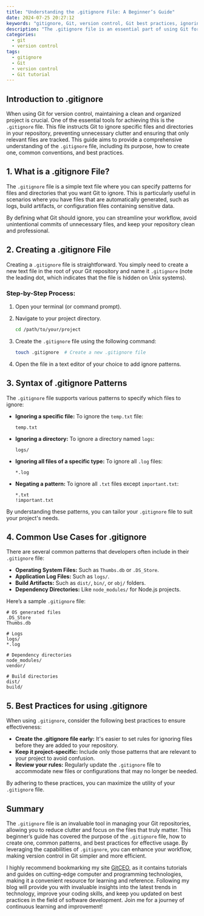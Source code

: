 ```yaml
---
title: "Understanding the .gitignore File: A Beginner’s Guide"
date: 2024-07-25 20:27:12
keywords: "gitignore, Git, version control, Git best practices, ignoring files in Git, beginner Git tutorial"
description: "The .gitignore file is an essential part of using Git for version control, especially when you want to avoid tracking files that are not necessary for your project. This guide will introduce you to the purpose of the .gitignore file in Git, how to create one, common rules and conventions, and best practices for managing ignored files. Understanding how to utilize the .gitignore file can greatly improve your workflow by keeping your project clean and focused on important files, enhancing collaboration in teams and avoiding unnecessary clutter in your repository."
categories:
  - git
  - version control
tags:
  - gitignore
  - Git
  - version control
  - Git tutorial
---
```


## Introduction to .gitignore

When using Git for version control, maintaining a clean and organized project is crucial. One of the essential tools for achieving this is the `.gitignore` file. This file instructs Git to ignore specific files and directories in your repository, preventing unnecessary clutter and ensuring that only relevant files are tracked. This guide aims to provide a comprehensive understanding of the `.gitignore` file, including its purpose, how to create one, common conventions, and best practices.

<!-- more -->

## 1. What is a .gitignore File?

The `.gitignore` file is a simple text file where you can specify patterns for files and directories that you want Git to ignore. This is particularly useful in scenarios where you have files that are automatically generated, such as logs, build artifacts, or configuration files containing sensitive data. 

By defining what Git should ignore, you can streamline your workflow, avoid unintentional commits of unnecessary files, and keep your repository clean and professional.

## 2. Creating a .gitignore File

Creating a `.gitignore` file is straightforward. You simply need to create a new text file in the root of your Git repository and name it `.gitignore` (note the leading dot, which indicates that the file is hidden on Unix systems). 

### Step-by-Step Process:

1. Open your terminal (or command prompt).
2. Navigate to your project directory.
   
   ```bash
   cd /path/to/your/project
   ```

3. Create the `.gitignore` file using the following command:

   ```bash
   touch .gitignore  # Create a new .gitignore file
   ```

4. Open the file in a text editor of your choice to add ignore patterns.

## 3. Syntax of .gitignore Patterns

The `.gitignore` file supports various patterns to specify which files to ignore:

- **Ignoring a specific file:** To ignore the `temp.txt` file:
  
  ```
  temp.txt
  ```

- **Ignoring a directory:** To ignore a directory named `logs`:

  ```
  logs/
  ```

- **Ignoring all files of a specific type:** To ignore all `.log` files:

  ```
  *.log
  ```

- **Negating a pattern:** To ignore all `.txt` files except `important.txt`:

  ```
  *.txt
  !important.txt
  ```

By understanding these patterns, you can tailor your `.gitignore` file to suit your project's needs.

## 4. Common Use Cases for .gitignore

There are several common patterns that developers often include in their `.gitignore` file:

- **Operating System Files:** Such as `Thumbs.db` or `.DS_Store`.
- **Application Log Files:** Such as `logs/`.
- **Build Artifacts:** Such as `dist/`, `bin/`, or `obj/` folders.
- **Dependency Directories:** Like `node_modules/` for Node.js projects.

Here’s a sample `.gitignore` file:

```plaintext
# OS generated files
.DS_Store
Thumbs.db

# Logs
logs/
*.log

# Dependency directories
node_modules/
vendor/

# Build directories
dist/
build/
```

## 5. Best Practices for using .gitignore

When using `.gitignore`, consider the following best practices to ensure effectiveness:

- **Create the .gitignore file early:** It's easier to set rules for ignoring files before they are added to your repository.
- **Keep it project-specific:** Include only those patterns that are relevant to your project to avoid confusion.
- **Review your rules:** Regularly update the `.gitignore` file to accommodate new files or configurations that may no longer be needed.

By adhering to these practices, you can maximize the utility of your `.gitignore` file.

## Summary

The `.gitignore` file is an invaluable tool in managing your Git repositories, allowing you to reduce clutter and focus on the files that truly matter. This beginner’s guide has covered the purpose of the `.gitignore` file, how to create one, common patterns, and best practices for effective usage. By leveraging the capabilities of `.gitignore`, you can enhance your workflow, making version control in Git simpler and more efficient. 

I highly recommend bookmarking my site [GitCEO](https://gitceo.com), as it contains tutorials and guides on cutting-edge computer and programming technologies, making it a convenient resource for learning and reference. Following my blog will provide you with invaluable insights into the latest trends in technology, improve your coding skills, and keep you updated on best practices in the field of software development. Join me for a journey of continuous learning and improvement!